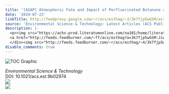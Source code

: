 ```yaml
---
title: '[ASAP] Atmospheric Fate and Impact of Perfluorinated Butanone and Pentanone'
date: '2019-07-23'
linkTitle: http://feedproxy.google.com/~r/acs/esthag/~3/3k7fjp5wGSM/acs.est.9b02974
source: 'Environmental Science & Technology: Latest Articles (ACS Publications)'
description: |-
  <p><img src="https://achs-prod.literatumonline.com/na101/home/literatum/publisher/achs/journals/content/esthag/0/esthag.ahead-of-print/acs.est.9b02974/20190722/images/medium/es-2019-029746_0004.gif" alt="TOC Graphic"/></p><div><cite>Environmental Science & Technology</cite></div><div>DOI: 10.1021/acs.est.9b02974</div><div class="feedflare">
  <a href="http://feeds.feedburner.com/~ff/acs/esthag?a=3k7fjp5wGSM:JiwdKFQ4FcE:yIl2AUoC8zA"><img src="http://feeds.feedburner.com/~ff/acs/esthag?d=yIl2AUoC8zA" border="0"></img></a>
  </div><img src="http://feeds.feedburner.com/~r/acs/esthag/~4/3k7fjp5wGSM" ...
disable_comments: true
---
```

<p><img src="https://achs-prod.literatumonline.com/na101/home/literatum/publisher/achs/journals/content/esthag/0/esthag.ahead-of-print/acs.est.9b02974/20190722/images/medium/es-2019-029746_0004.gif" alt="TOC Graphic"/></p><div><cite>Environmental Science & Technology</cite></div><div>DOI: 10.1021/acs.est.9b02974</div><div class="feedflare">
<a href="http://feeds.feedburner.com/~ff/acs/esthag?a=3k7fjp5wGSM:JiwdKFQ4FcE:yIl2AUoC8zA"><img src="http://feeds.feedburner.com/~ff/acs/esthag?d=yIl2AUoC8zA" border="0"></img></a>
</div><img src="http://feeds.feedburner.com/~r/acs/esthag/~4/3k7fjp5wGSM" ...